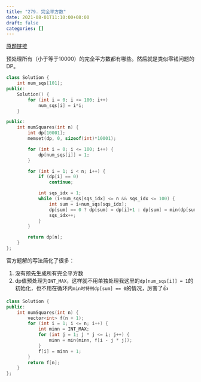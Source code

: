 ```yaml
---
title: "279. 完全平方数"
date: 2021-08-01T11:10:00+08:00
draft: false
categories: []
--- 
```


[原题链接](https://leetcode-cn.com/problems/perfect-squares/)

预处理所有（小于等于10000）的完全平方数都有哪些。然后就是类似零钱问题的DP。

```cpp
class Solution {
    int num_sqs[101];
public:
    Solution() {
        for (int i = 0; i <= 100; i++)
            num_sqs[i] = i*i;
    }

public:
    int numSquares(int n) {
        int dp[10001];
        memset(dp, 0, sizeof(int)*10001);

        for (int i = 0; i <= 100; i++) {
            dp[num_sqs[i]] = 1;
        }

        for (int i = 1; i < n; i++) {
            if (dp[i] == 0)
                continue;

            int sqs_idx = 1;
            while (i+num_sqs[sqs_idx] <= n && sqs_idx <= 100) {
                int sum = i+num_sqs[sqs_idx];
                dp[sum] == 0 ? dp[sum] = dp[i]+1 : dp[sum] = min(dp[sum], dp[i]+1);
                sqs_idx++;
            }
        }

        return dp[n];
    }
};
```

官方题解的写法简化了很多：
1. 没有预先生成所有完全平方数
2. dp值预处理为`INT_MAX`，这样就不用单独处理我这里的`dp[num_sqs[i]] = 1`的初始化，也不用在循环内`min时特判dp[sum] == 0`的情况，厉害了👍

```cpp
class Solution {
public:
    int numSquares(int n) {
        vector<int> f(n + 1);
        for (int i = 1; i <= n; i++) {
            int minn = INT_MAX;
            for (int j = 1; j * j <= i; j++) {
                minn = min(minn, f[i - j * j]);
            }
            f[i] = minn + 1;
        }
        return f[n];
    }
};
```
